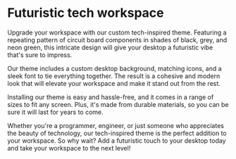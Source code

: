 <!--font:Poppins-->

# Futuristic tech workspace

Upgrade your workspace with our custom tech-inspired theme. Featuring a repeating pattern of circuit board components in shades of black, grey, and neon green, this intricate design will give your desktop a futuristic vibe that's sure to impress.

Our theme includes a custom desktop background, matching icons, and a sleek font to tie everything together. The result is a cohesive and modern look that will elevate your workspace and make it stand out from the rest.

Installing our theme is easy and hassle-free, and it comes in a range of sizes to fit any screen. Plus, it's made from durable materials, so you can be sure it will last for years to come.

Whether you're a programmer, engineer, or just someone who appreciates the beauty of technology, our tech-inspired theme is the perfect addition to your workspace. So why wait? Add a futuristic touch to your desktop today and take your workspace to the next level!

<!--

Write me markdown content of website with wallpaper:

"A wallpaper with a repeating pattern of circuit board components, in shades of black, grey, and neon green."

The header of the page should not be copy of the text but rather a real content of the website which is using this wallpaper.


---


# Tech-inspired Wallpaper for Your Desktop

Add a touch of tech to your workspace with our circuit board wallpaper. This high-quality wallpaper features a repeating pattern of circuit board components in shades of black, grey, and neon green. The intricate design is perfect for anyone who loves technology or wants to add a futuristic vibe to their desktop.

Our wallpaper is easy to install and comes in a range of sizes to fit any screen. It's also made from durable materials, so you can be sure it will last for years to come. Whether you're a programmer, engineer, or just someone who appreciates the beauty of technology, our circuit board wallpaper is the perfect addition to your workspace.

So why wait? Upgrade your desktop today with our tech-inspired wallpaper and take your workspace to the next level!


---


Heading should not include word "wallpaper". The website should not be about the wallpaper itself, wallpaper is just a related background, rewrite whole content.


---


# Elevate Your Workspace with a Tech-Inspired Theme

Transform your workspace with our tech-inspired theme featuring a repeating pattern of circuit board components in shades of black, grey, and neon green. This intricate design is perfect for anyone who loves technology or wants to add a futuristic vibe to their desktop.

Our theme includes a custom desktop background, matching icons, and a sleek font to tie everything together. The result is a cohesive and modern look that will elevate your workspace and impress your colleagues.

The best part? Our theme is easy to install and comes in a range of sizes to fit any screen. Plus, it's made from durable materials, so you can be sure it will last for years to come.

Whether you're a programmer, engineer, or just someone who appreciates the beauty of technology, our tech-inspired theme is the perfect addition to your workspace. So why wait? Upgrade your desktop today and take your workspace to the next level!


---


Heading is too long, rewrite whole content.


---


# Elevate Your Workspace with a Tech-Inspired Theme

Looking for a way to add a touch of tech to your workspace? Our custom tech-inspired theme is the perfect solution. Featuring a repeating pattern of circuit board components in shades of black, grey, and neon green, this intricate design will give your desktop a futuristic vibe that's sure to impress.

Our theme includes a custom desktop background, matching icons, and a sleek font to tie everything together. The result is a cohesive and modern look that will elevate your workspace and make it stand out from the rest.

Installing our theme is easy and hassle-free, and it comes in a range of sizes to fit any screen. Plus, it's made from durable materials, so you can be sure it will last for years to come.

Whether you're a programmer, engineer, or just someone who appreciates the beauty of technology, our tech-inspired theme is the perfect addition to your workspace. So why wait? Upgrade your desktop today and take your workspace to the next level!


---


Heading is too long, rewrite whole content.


---


# Add a Futuristic Vibe to Your Workspace with a Tech-Inspired Theme

Upgrade your workspace with our custom tech-inspired theme. Featuring a repeating pattern of circuit board components in shades of black, grey, and neon green, this intricate design will give your desktop a futuristic vibe that's sure to impress.

Our theme includes a custom desktop background, matching icons, and a sleek font to tie everything together. The result is a cohesive and modern look that will elevate your workspace and make it stand out from the rest.

Installing our theme is easy and hassle-free, and it comes in a range of sizes to fit any screen. Plus, it's made from durable materials, so you can be sure it will last for years to come.

Whether you're a programmer, engineer, or just someone who appreciates the beauty of technology, our tech-inspired theme is the perfect addition to your workspace. So why wait? Add a futuristic touch to your desktop today and take your workspace to the next level!


---


Write me a Google font which is best fitting for the website.

Pick from the list:
- Barlow Condensed
- Great Vibes
- Orbitron
- Open Sans
- Exo 2
- Alegreya
- Futura
- Inter
- Poppins
- Lato
- Raleway
- IBM Plex Sans
- Playfair Display
- Roboto
- Dancing Script
- Montserrat
- Lobster


Write just the font name nothing else.


---


I recommend using the Google font "Poppins" for the website.

-->
